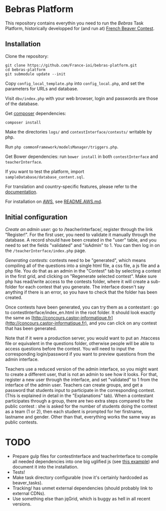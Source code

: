 # Bebras Platform

This repository contains everythin you need to run the *Bebras* Task Platform, historically developped for (and run at) [French Beaver Contest](http://castor-informatique.fr/).

## Installation

Clone the repository:

    git clone https://github.com/France-ioi/bebras-platform.git
    cd bebras-platform
    git submodule update --init

Copy `config_local_template.php` into `config_local.php`, and set the parameters for URLs and database.

Visit `dbv/index.php` with your web browser, login and passwords are those of the database.

Get [composer](https://getcomposer.org/) dependencies:

    composer install

Make the directories `logs/` and `contestInterface/contests/` writable by php.

Run `php commonFramework/modelsManager/triggers.php`.

Get Bower dependencies: run `bower install` in both `contestInterface` and `teacherInterface`.

If you want to test the platform, import `sampleDatabase/database_content.sql`.

For translation and country-specific features, please refer to the [documentation](teacherInterface/i18n/README.md).

For installation on [AWS](https://aws.amazon.com/), see [README.AWS.md](README.AWS.md).

## Initial configuration

*Create an admin user:* go to /teacherInterface/, register
through the link "Register!". For the first user, you need to
validate it manually through the database. A record should have been
created in the "user" table, and you need to set the fields
"validated" and "isAdmin" to 1. You can then log in on the
`/teacherInterface/index.php` page.

*Generating contests:* contests need to be "generated", which means compiling all of the
questions into a single html file, a css file, a js file and a php
file. You do that as an admin in the "Contest" tab by selecting a
contest in the first grid, and clicking on "Regenerate selected contest".
Make sure php has read/write access to the contests
folder, where it will create a sub-folder for each contest that you
generate. The interface doesn't say anything if there is an error, so
you have to check that the folder has been created.

Once contests have been generated, you can try them as a contestant :
go to contestInterface/index_en.html in the root folder. It should look exactly the same
as [http://concours.castor-informatique.fr](http://concours.castor-informatique.fr), and you can click on any
contest that has been generated.

Note that if it were a production server, you would want to put an
.htaccess file or equivalent in the questions folder, otherwise people
will be able to access questions before the contest. You will need to
input the corresponding login/password if you want to preview
questions from the admin interface.

Teachers use a reduced version of the admin interface, so you might
want to create a different user, that is not an admin to see how it
looks. For that, register a new user through the interface, and set
"validated" to 1 from the interface of the admin user. Teachers can
create groups, and get a password that students input to participate
in the corresponding contest. (This is explained in detail in the
"Explanations" tab). When a contestant participates through a group,
there are two extra steps compared to the public contest : she is
asked for the number of students doing the contest as a team (1 or 2),
then each student is prompted for her firstname, lastname and gender.
Other than that, everything works the same way as public contests.

# TODO

- Prepare gulp files for contestInterface and teacherInterface to compile all needed dependencies into one big uglified js (see [this example](https://github.com/France-ioi/fioi-editor/blob/master/gulpfile.js)) and document it into the installation.
- Tests!
- Make task directory configurable (now it's certainly hardcoded as beaver_tasks).
- Tracking/ has unmet external dependencies (should probably link to external CDNs).
- Use something else than jqGrid, which is buggy as hell in all recent versions.
